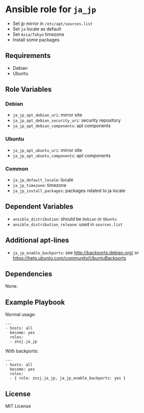 # Ansible role for `ja_jp`

- Set jp mirror in `/etc/apt/sources.list`
- Set `ja` locale as default
- Set `Asia/Tokyo` timezone
- Install some packages

## Requirements

- Debian
- Ubuntu

## Role Variables

### Debian

- `ja_jp_apt_debian_uri`: mirror site
- `ja_jp_apt_debian_security_uri`: security repository
- `ja_jp_apt_debian_components`: apt components

### Ubuntu

- `ja_jp_apt_ubuntu_uri`: mirror site
- `ja_jp_apt_ubuntu_components`: apt components

### Common

- `ja_jp_default_locale`: locale
- `ja_jp_timezone`: timezone
- `ja_jp_install_packages`: packages related to ja locale

## Dependent Variables

- `ansible_distribution`: should be `Debian` or `Ubuntu`
- `ansible_distribution_release`: used in `sources.list`

## Additional apt-lines

- `ja_jp_enable_backports`: see http://backports.debian.org/ or https://help.ubuntu.com/community/UbuntuBackports

## Dependencies

None.

## Example Playbook

Normal usage:

    ---
    - hosts: all
      become: yes
      roles:
      - znzj.ja_jp

With backports:

    ---
    - hosts: all
      become: yes
      roles:
      - { role: znzj.ja_jp, ja_jp_enable_backports: yes }

## License

MIT License
